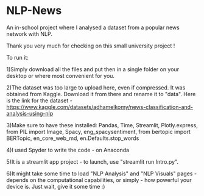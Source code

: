 # NLP-News
An in-school project where I analysed a dataset from a popular news network with NLP.

Thank you very much for checking on this small university project !

To run it: 

1)Simply download all the files and put then in a single folder on your desktop or where most convenient for you.

2)The dataset was too large to upload here, even if compressed. It was obtained from Kaggle. Download it from there and rename it to "data".
Here is the link for the dataset - https://www.kaggle.com/datasets/adhamelkomy/news-classification-and-analysis-using-nlp

3)Make sure to have these installed: Pandas, Time, Streamlit, Plotly.express, from PIL import Image, Spacy, eng_spacysentiment, from bertopic import BERTopic, en_core_web_md, en.Defaults.stop_words 

4)I used Spyder to write the code - on Anaconda 

5)It is a streamlit app project - to launch, use "streamlit run Intro.py".

6)It might take some time to load "NLP Analysis" and "NLP Visuals" pages - depends on the computational capabilities, or simply - how powerful your device is. Just wait, give it some time :)



